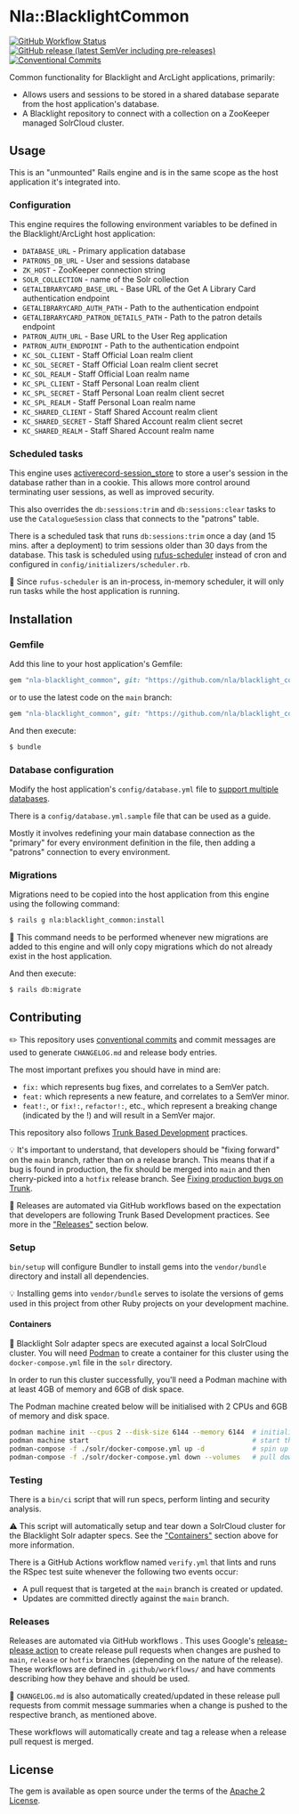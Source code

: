 # Nla::BlacklightCommon

[![GitHub Workflow Status](https://img.shields.io/github/actions/workflow/status/nla/nla-blacklight_common/verify.yml?branch=main&logo=github)](https://github.com/nla/nla-blacklight_common/actions/workflows/verify.yml)
[![GitHub release (latest SemVer including pre-releases)](https://img.shields.io/github/v/release/nla/nla-blacklight_common?include_prereleases)](https://github.com/nla/nla-blacklight_common/releases/latest)
[![Conventional Commits](https://img.shields.io/badge/Conventional%20Commits-1.0.0-%23FE5196?logo=conventionalcommits&logoColor=white)](https://conventionalcommits.org)

Common functionality for Blacklight and ArcLight applications, primarily:

- Allows users and sessions to be stored in a shared database separate from the host application's database.
- A Blacklight repository to connect with a collection on a ZooKeeper managed SolrCloud cluster.

## Usage
This is an "unmounted" Rails engine and is in the same scope as the host application it's integrated into.

### Configuration
This engine requires the following environment variables to be defined in the Blacklight/ArcLight
host application:

* `DATABASE_URL` - Primary application database
* `PATRONS_DB_URL` - User and sessions database
* `ZK_HOST` - ZooKeeper connection string
* `SOLR_COLLECTION` - name of the Solr collection
* `GETALIBRARYCARD_BASE_URL` - Base URL of the Get A Library Card authentication endpoint
* `GETALIBRARYCARD_AUTH_PATH` - Path to the authentication endpoint
* `GETALIBRARYCARD_PATRON_DETAILS_PATH` - Path to the patron details endpoint
* `PATRON_AUTH_URL` - Base URL to the User Reg application
* `PATRON_AUTH_ENDPOINT` - Path to the authentication endpoint
* `KC_SOL_CLIENT` - Staff Official Loan realm client
* `KC_SOL_SECRET` - Staff Official Loan realm client secret
* `KC_SOL_REALM` - Staff Official Loan realm name
* `KC_SPL_CLIENT` - Staff Personal Loan realm client
* `KC_SPL_SECRET` - Staff Personal Loan realm client secret
* `KC_SPL_REALM` - Staff Personal Loan realm name
* `KC_SHARED_CLIENT` - Staff Shared Account realm client
* `KC_SHARED_SECRET` - Staff Shared Account realm client secret
* `KC_SHARED_REALM` - Staff Shared Account realm name

### Scheduled tasks
This engine uses [activerecord-session_store](https://github.com/rails/activerecord-session_store)
to store a user's session in the database rather than in a cookie. This allows more control around
terminating user sessions, as well as improved security.

This also overrides the `db:sessions:trim` and `db:sessions:clear` tasks to use the
`CatalogueSession` class that connects to the "patrons" table.

There is a scheduled task that runs `db:sessions:trim` once a day (and 15 mins. after a deployment)
to trim sessions older than 30 days from the database. This task is scheduled using
[rufus-scheduler](https://github.com/jmettraux/rufus-scheduler) instead of cron and configured in
`config/initializers/scheduler.rb`.

🚨 Since `rufus-scheduler` is an in-process, in-memory scheduler, it will only run tasks while
the host application is running.

## Installation

### Gemfile
Add this line to your host application's Gemfile:

```ruby
gem "nla-blacklight_common", git: "https://github.com/nla/blacklight_common", tag: "[choose a tag]"
```
or to use the latest code on the `main` branch:

```ruby
gem "nla-blacklight_common", git: "https://github.com/nla/blacklight_common"
```

And then execute:
```bash
$ bundle
```

### Database configuration
Modify the host application's `config/database.yml` file to
[support multiple databases](https://guides.rubyonrails.org/active_record_multiple_databases.html).

There is a `config/database.yml.sample` file that can be used as a guide.

Mostly it involves redefining your main database connection as the "primary" for every environment
definition in the file, then adding a "patrons" connection to every environment.

### Migrations
Migrations need to be copied into the host application from this engine using the following command:

```bash
$ rails g nla:blacklight_common:install
```

🚨 This command needs to be performed whenever new migrations are added to this engine and will only
copy migrations which do not already exist in the host application.

And then execute:
```bash
$ rails db:migrate
```

## Contributing
✏️ This repository uses [conventional commits](https://www.conventionalcommits.org)
and commit messages are used to generate `CHANGELOG.md` and release body entries.

The most important prefixes you should have in mind are:

* `fix:` which represents bug fixes, and correlates to a SemVer patch.
* `feat:` which represents a new feature, and correlates to a SemVer minor.
* `feat!:`, or `fix!:`, `refactor!:`, etc., which represent a breaking change (indicated by the !)
  and will result in a SemVer major.

This repository also follows [Trunk Based Development](https://trunkbaseddevelopment.com/) practices.

💡 It's important to understand, that developers should be "fixing forward" on the `main` branch,
rather than on a release branch. This means that if a bug is found in production, the fix should be
merged into `main` and then cherry-picked into a `hotfix` release branch. See [Fixing production
bugs on Trunk](https://trunkbaseddevelopment.com/branch-for-release/#fix-production-bugs-on-trunk).

🚀 Releases are automated via GitHub workflows based on the expectation that developers are
following Trunk Based Development practices. See more in the ["Releases"](#releases) section below.

### Setup
`bin/setup` will configure Bundler to install gems into the `vendor/bundle` directory and install
all dependencies.

💡 Installing gems into `vendor/bundle` serves to isolate the versions of gems used in this project
from other Ruby projects on your development machine.

#### Containers

🚨 Blacklight Solr adapter specs are executed against a local SolrCloud cluster.
You will need [Podman](https://podman.io/) to create a container for this cluster using the
`docker-compose.yml` file in the `solr` directory.

In order to run this cluster successfully, you'll need a Podman machine with at least 4GB of memory
and 6GB of disk space.

The Podman machine created below will be initialised with 2 CPUs and 6GB of memory and disk space.

```bash
podman machine init --cpus 2 --disk-size 6144 --memory 6144  # initialise a Podman machine
podman machine start                                         # start the Podman machine
podman-compose -f ./solr/docker-compose.yml up -d            # spin up a ZK + SolrCloud cluster
podman-compose -f ./solr/docker-compose.yml down --volumes   # pull down the ZK + SolrCloud cluster
```

### Testing
There is a `bin/ci` script that will run specs, perform linting and security analysis.

⚠️ This script will automatically setup and tear down a SolrCloud cluster for the Blacklight Solr
adapter specs. See the ["Containers"](#containers) section above for more information.

There is a GitHub Actions workflow named `verify.yml` that lints and runs the RSpec test suite
whenever the following two events occur:

* A pull request that is targeted at the `main` branch is created or updated.
* Updates are committed directly against the `main` branch.

### Releases
Releases are automated via GitHub workflows . This uses Google's [release-please
action](https://github.com/google-github-actions/release-please-action) to create release pull
requests when changes are pushed to `main`, `release` or `hotfix` branches (depending on the nature
of the release). These workflows are defined in `.github/workflows/` and have comments describing
how they behave and should be used.

🚨 `CHANGELOG.md` is also automatically created/updated in these release pull requests from
commit message summaries when a change is pushed to the respective branch, as mentioned above.

These workflows will automatically create and tag a release when a release pull request is merged.

## License
The gem is available as open source under the terms of the [Apache 2 License](https://opensource.org/licenses/Apache-2.0).
